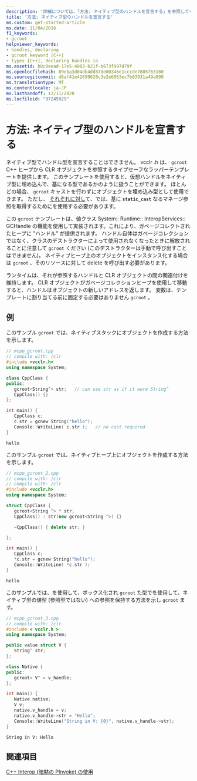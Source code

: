 ```yaml
---
description: '詳細については、「方法: ネイティブ型のハンドルを宣言する」を参照してください。'
title: '方法: ネイティブ型のハンドルを宣言する'
ms.custom: get-started-article
ms.date: 11/04/2016
f1_keywords:
- gcroot
helpviewer_keywords:
- handles, declaring
- gcroot keyword [C++]
- types [C++], declaring handles in
ms.assetid: b8c0eead-17e5-4003-b21f-b673f997d79f
ms.openlocfilehash: 09eba3d04db4dd87de00346e1cccde7805f63100
ms.sourcegitcommit: d6af41e42699628c3e2e6063ec7b03931a49a098
ms.translationtype: MT
ms.contentlocale: ja-JP
ms.lasthandoff: 12/11/2020
ms.locfileid: "97245929"
---
```

# <a name="how-to-declare-handles-in-native-types"></a>方法: ネイティブ型のハンドルを宣言する

ネイティブ型でハンドル型を宣言することはできません。 vcclr .h は、 `gcroot` C++ ヒープから CLR オブジェクトを参照するタイプセーフなラッパーテンプレートを提供します。 このテンプレートを使用すると、仮想ハンドルをネイティブ型に埋め込んで、基になる型であるかのように扱うことができます。 ほとんどの場合、 `gcroot` キャストを行わずにオブジェクトを埋め込み型として使用できます。 ただし、 [それぞれに対し](../dotnet/for-each-in.md)て、では、基に **`static_cast`** なるマネージ参照を取得するためにを使用する必要があります。

この `gcroot` テンプレートは、値クラス System:: Runtime:: InteropServices:: GCHandle の機能を使用して実装されます。これにより、ガベージコレクトされたヒープに "ハンドル" が提供されます。 ハンドル自体はガベージコレクションではなく、クラスのデストラクターによって使用されなくなったときに解放されることに注意して `gcroot` ください (このデストラクターは手動で呼び出すことはできません)。 ネイティブヒープ上のオブジェクトをインスタンス化する場合は `gcroot` 、そのリソースに対して delete を呼び出す必要があります。

ランタイムは、それが参照するハンドルと CLR オブジェクトの間の関連付けを維持します。 CLR オブジェクトがガベージコレクションヒープを使用して移動すると、ハンドルはオブジェクトの新しいアドレスを返します。 変数は、テンプレートに割り当てる前に固定する必要はありません `gcroot` 。

## <a name="examples"></a>例

このサンプル `gcroot` では、ネイティブスタックにオブジェクトを作成する方法を示します。

```cpp
// mcpp_gcroot.cpp
// compile with: /clr
#include <vcclr.h>
using namespace System;

class CppClass {
public:
   gcroot<String^> str;   // can use str as if it were String^
   CppClass() {}
};

int main() {
   CppClass c;
   c.str = gcnew String("hello");
   Console::WriteLine( c.str );   // no cast required
}
```

```Output
hello
```

このサンプル `gcroot` では、ネイティブヒープ上にオブジェクトを作成する方法を示します。

```cpp
// mcpp_gcroot_2.cpp
// compile with: /clr
// compile with: /clr
#include <vcclr.h>
using namespace System;

struct CppClass {
   gcroot<String ^> * str;
   CppClass() : str(new gcroot<String ^>) {}

   ~CppClass() { delete str; }

};

int main() {
   CppClass c;
   *c.str = gcnew String("hello");
   Console::WriteLine( *c.str );
}
```

```Output
hello
```

このサンプルでは、を使用して、ボックス化され `gcroot` た型でを使用して、ネイティブ型の値型 (参照型ではない) への参照を保持する方法を示し `gcroot` ます。

```cpp
// mcpp_gcroot_3.cpp
// compile with: /clr
#include < vcclr.h >
using namespace System;

public value struct V {
   String^ str;
};

class Native {
public:
   gcroot< V^ > v_handle;
};

int main() {
   Native native;
   V v;
   native.v_handle = v;
   native.v_handle->str = "Hello";
   Console::WriteLine("String in V: {0}", native.v_handle->str);
}
```

```Output
String in V: Hello
```

## <a name="see-also"></a>関連項目

[C++ Interop (暗黙の PInvoke) の使用](../dotnet/using-cpp-interop-implicit-pinvoke.md)
